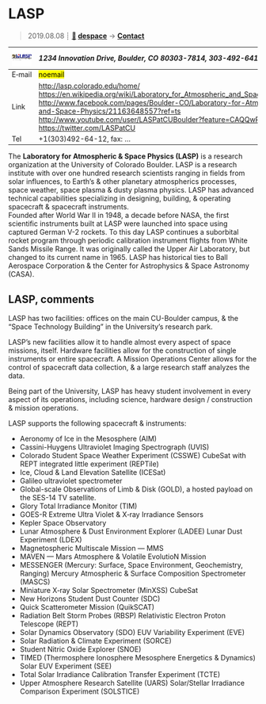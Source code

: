 # LASP
> 2019.08.08 ┊ **[🚀](../index/index.md) [despace](index.md)** → **[Contact](contact.md)**

|[![](f/contact/l/lasp_logo1_thumb.png)](f/contact/l/lasp_logo1.png)|*1234 Innovation Drive, Boulder, CO  80303-7814, 303-492-6412, USA*|
|:--|:--|
|E‑mail| <mark>noemail</mark> |
|Link| <http://lasp.colorado.edu/home/><br> <https://en.wikipedia.org/wiki/Laboratory_for_Atmospheric_and_Space_Physics><br> <http://www.facebook.com/pages/Boulder-CO/Laboratory-for-Atmospheric-and-Space-Physics/21163648557?ref=ts><br> <http://www.youtube.com/user/LASPatCUBoulder?feature=CAQQwRs%3D><br> <https://twitter.com/LASPatCU> |
|Tel| +1(303)492-64-12, fax: … |

The **Laboratory for Atmospheric & Space Physics (LASP)** is a research organization at the University of Colorado Boulder. LASP is a research institute with over one hundred research scientists ranging in fields from solar influences, to Earth’s & other planetary atmospherics processes, space weather, space plasma & dusty plasma physics. LASP has advanced technical capabilities specializing in designing, building, & operating spacecraft & spacecraft  instruments.  
Founded after World War II in 1948, a decade before NASA, the first scientific instruments built at LASP were launched into space using captured German V-2 rockets. To this day LASP continues a suborbital rocket program through periodic calibration instrument flights from White Sands Missile Range. It was originally called the Upper Air Laboratory, but changed to its current name in 1965. LASP has historical ties to Ball Aerospace Corporation & the Center for Astrophysics & Space Astronomy (CASA).


<p style="page-break-after:always"> </p>

## LASP, comments

LASP has two facilities: offices on the main CU-Boulder campus, & the “Space Technology Building” in the University’s research park.

LASP’s new facilities allow it to handle almost every aspect of space missions, itself. Hardware facilities allow for the construction of single instruments or entire spacecraft. A Mission Operations Center allows for the control of spacecraft data collection, & a large research staff analyzes the data.

Being part of the University, LASP has heavy student involvement in every aspect of its operations, including science, hardware design / construction & mission operations.

LASP supports the following spacecraft & instruments:

   - Aeronomy of Ice in the Mesosphere (AIM)
   - Cassini-Huygens Ultraviolet Imaging Spectrograph (UVIS)
   - Colorado Student Space Weather Experiment (CSSWE) CubeSat with REPT integrated little experiment (REPTile)
   - Ice, Cloud & Land Elevation Satellite (ICESat)
   - Galileo ultraviolet spectrometer
   - Global-scale Observations of Limb & Disk (GOLD), a hosted payload on the SES-14 TV satellite.
   - Glory Total Irradiance Monitor (TIM)
   - GOES-R Extreme Ultra Violet & X‑ray Irradiance Sensors
   - Kepler Space Observatory
   - Lunar Atmosphere & Dust Environment Explorer (LADEE) Lunar Dust Experiment (LDEX)
   - Magnetospheric Multiscale Mission — MMS
   - MAVEN — Mars Atmosphere & Volatile EvolutioN Mission
   - MESSENGER (Mercury: Surface, Space Environment, Geochemistry, Ranging) Mercury Atmospheric & Surface Composition Spectrometer (MASCS)
   - Miniature X‑ray Solar Spectrometer (MinXSS) CubeSat
   - New Horizons Student Dust Counter (SDC)
   - Quick Scatterometer Mission (QuikSCAT)
   - Radiation Belt Storm Probes (RBSP) Relativistic Electron Proton Telescope (REPT)
   - Solar Dynamics Observatory (SDO) EUV Variability Experiment (EVE)
   - Solar Radiation & Climate Experiment (SORCE)
   - Student Nitric Oxide Explorer (SNOE)
   - TIMED (Thermosphere Ionosphere Mesosphere Energetics & Dynamics) Solar EUV Experiment (SEE)
   - Total Solar Irradiance Calibration Transfer Experiment (TCTE)
   - Upper Atmosphere Research Satellite (UARS) Solar/Stellar Irradiance Comparison Experiment (SOLSTICE)
